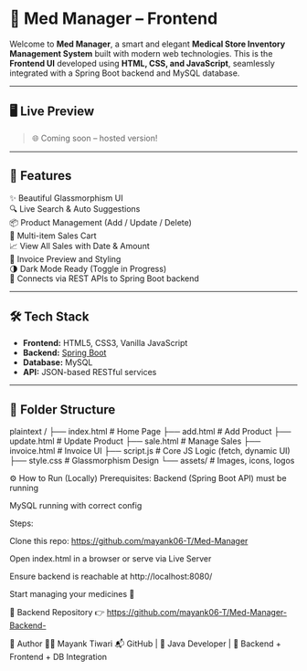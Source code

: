 
# 💊 Med Manager – Frontend

Welcome to **Med Manager**, a smart and elegant **Medical Store Inventory Management System** built with modern web technologies. This is the **Frontend UI** developed using **HTML, CSS, and JavaScript**, seamlessly integrated with a Spring Boot backend and MySQL database.

---

## 🖥️ Live Preview

> 🌐 Coming soon – hosted version!

---

## 🔧 Features

✨ Beautiful Glassmorphism UI  
🔍 Live Search & Auto Suggestions  
📦 Product Management (Add / Update / Delete)  
🛒 Multi-item Sales Cart  
📈 View All Sales with Date & Amount  
📃 Invoice Preview and Styling  
🌗 Dark Mode Ready (Toggle in Progress)  
🔗 Connects via REST APIs to Spring Boot backend

---

## 🛠️ Tech Stack

- **Frontend:** HTML5, CSS3, Vanilla JavaScript  
- **Backend:** [Spring Boot](https://spring.io/projects/spring-boot)  
- **Database:** MySQL  
- **API:** JSON-based RESTful services

---

## 📁 Folder Structure

plaintext
/
├── index.html           # Home Page
├── add.html             # Add Product
├── update.html          # Update Product
├── sale.html            # Manage Sales
├── invoice.html         # Invoice UI
├── script.js            # Core JS Logic (fetch, dynamic UI)
├── style.css            # Glassmorphism Design
└── assets/              # Images, icons, logos

⚙️ How to Run (Locally)
Prerequisites:
Backend (Spring Boot API) must be running

MySQL running with correct config

Steps:

Clone this repo: https://github.com/mayank06-T/Med-Manager

Open index.html in a browser or serve via Live Server

Ensure backend is reachable at http://localhost:8080/

Start managing your medicines 🧪



🔗 Backend Repository
👉 https://github.com/mayank06-T/Med-Manager-Backend-



🙌 Author
👨‍💻 Mayank Tiwari
📬 GitHub | 💼 Java Developer | 💊 Backend + Frontend + DB Integration

